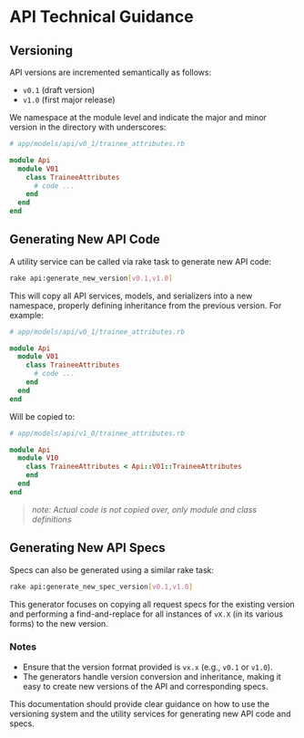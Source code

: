 
# API Technical Guidance

## Versioning

API versions are incremented semantically as follows:

- `v0.1` (draft version)
- `v1.0` (first major release)

We namespace at the module level and indicate the major and minor version in the directory with underscores:

```ruby
# app/models/api/v0_1/trainee_attributes.rb

module Api
  module V01
    class TraineeAttributes
      # code ...
    end
  end
end
```

## Generating New API Code

A utility service can be called via rake task to generate new API code:

```sh
rake api:generate_new_version[v0.1,v1.0]
```

This will copy all API services, models, and serializers into a new namespace, properly defining inheritance from the previous version. For example:

```ruby
# app/models/api/v0_1/trainee_attributes.rb

module Api
  module V01
    class TraineeAttributes
      # code ...
    end
  end
end
```

Will be copied to:

```ruby
# app/models/api/v1_0/trainee_attributes.rb

module Api
  module V10
    class TraineeAttributes < Api::V01::TraineeAttributes
    end
  end
end
```

> _note: Actual code is not copied over, only module and class definitions_

## Generating New API Specs

Specs can also be generated using a similar rake task:

```sh
rake api:generate_new_spec_version[v0.1,v1.0]
```

This generator focuses on copying all request specs for the existing version and performing a find-and-replace for all instances of `vX.X` (in its various forms) to the new version.

### Notes

- Ensure that the version format provided is `vx.x` (e.g., `v0.1` or `v1.0`).
- The generators handle version conversion and inheritance, making it easy to create new versions of the API and corresponding specs.

This documentation should provide clear guidance on how to use the versioning system and the utility services for generating new API code and specs.
